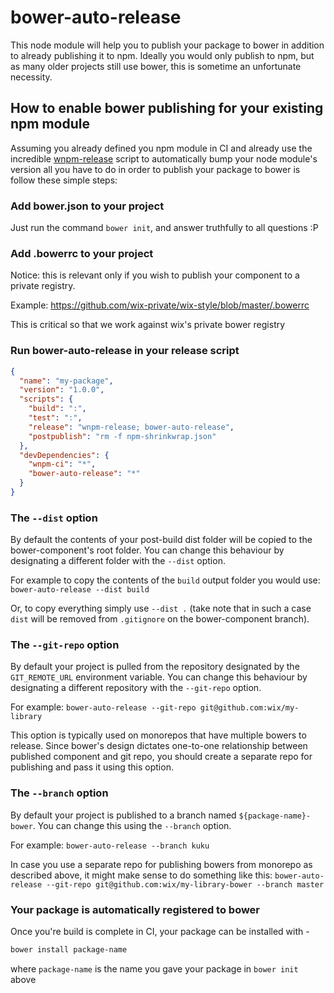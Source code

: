 # bower-auto-release

This node module will help you to publish your package to bower in addition to already publishing it to npm.
Ideally you would only publish to npm, but as many older projects still use bower, this is sometime an unfortunate necessity.

## How to enable bower publishing for your existing npm module

Assuming you already defined you npm module in CI and already use the incredible [wnpm-release](https://github.com/wix/wnpm-ci) script to automatically bump your node module's version all you have to do in order to publish your package to bower is follow these simple steps:

### Add bower.json to your project

Just run the command `bower init`, and answer truthfully to all questions :P

### Add .bowerrc to your project

Notice: this is relevant only if you wish to publish your component to a private registry.

Example: https://github.com/wix-private/wix-style/blob/master/.bowerrc

This is critical so that we work against wix's private bower registry

### Run bower-auto-release in your release script

```json
{
  "name": "my-package",
  "version": "1.0.0",
  "scripts": {
    "build": ":", 
    "test": ":",
    "release": "wnpm-release; bower-auto-release",
    "postpublish": "rm -f npm-shrinkwrap.json"
  },
  "devDependencies": {
    "wnpm-ci": "*",
    "bower-auto-release": "*"
  }
}
```

### The `--dist` option

By default the contents of your post-build dist folder will be copied to the bower-component's root folder. You can change this behaviour by designating a different folder with the `--dist` option. 

For example to copy the contents of the `build` output folder you would use: `bower-auto-release --dist build`

Or, to copy everything simply use `--dist .` (take note that in such a case `dist` will be removed from `.gitignore` on the bower-component branch).

### The `--git-repo` option

By default your project is pulled from the repository designated by the `GIT_REMOTE_URL` environment variable. You can change this behaviour by designating a different repository with the `--git-repo` option.

For example: `bower-auto-release --git-repo git@github.com:wix/my-library`

This option is typically used on monorepos that have multiple bowers to release. Since bower's design dictates one-to-one relationship between published component and git repo, you should create a separate repo for publishing and pass it using this option.

### The `--branch` option

By default your project is published to a branch named `${package-name}-bower`. You can change this using the `--branch` option.

For example: `bower-auto-release --branch kuku`

In case you use a separate repo for publishing bowers from monorepo as described above, it might make sense to do something like this: 
`bower-auto-release --git-repo git@github.com:wix/my-library-bower --branch master`

### Your package is automatically registered to bower

Once you're build is complete in CI, your package can be installed with - 
```sh
bower install package-name
```
where `package-name` is the name you gave your package in `bower init` above

